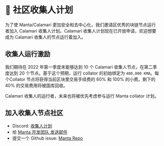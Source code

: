 # 🧩  社区收集人计划

为了使 Manta/Calamari 更加安全和去中心化，我们邀请区优秀的块链节点运行者加入 Calamari 收集人计划。Calamari 收集人计划现在已开放申请，欢迎想要成为 Calamari 收集人的节点运行着加入。

## 收集人运行激励

我们期待在 2022 年第一季度末能够达到 10 个 Calamari 收集人节点，在第二季度达到 20 个节点。基于这个预期，运行 collator 的初始绑定为 `400,000 KMA`。每个Collator 节点将获得当前区块里交易手续费的 60% 和 100% 的小费。剩下的 40% 的交易费用将被国库回收。

Calamari 收集人的运行者，未来也将被优先考虑参与运行 Manta collator 计划。

## 加入收集人节点社区

- Discord: [收集人计划](https://discord.com/channels/795390654628102165/936300292536942592)
- 给 [Manta 开发团队 发送邮件](mailto:ops@manta.network)
- 提交一个 Github issue: [Manta Repo](https://github.com/Manta-Network/Manta/issues/new)
